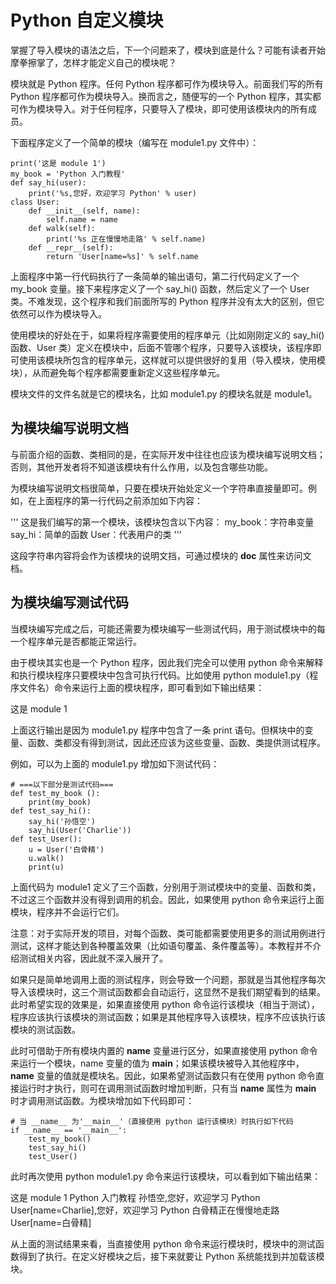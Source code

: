 # Python 自定义模块

掌握了导入模块的语法之后，下一个问题来了，模块到底是什么？可能有读者开始摩拳擦掌了，怎样才能定义自己的模块呢？

模块就是 Python 程序。任何 Python 程序都可作为模块导入。前面我们写的所有 Python 程序都可作为模块导入。换而言之，随便写的一个 Python 程序，其实都可作为模块导入。对于任何程序，只要导入了模块，即可使用该模块内的所有成员。

下面程序定义了一个简单的模块（编写在 module1.py 文件中）：

```
print('这是 module 1')
my_book = 'Python 入门教程'
def say_hi(user):
    print('%s,您好，欢迎学习 Python' % user)
class User:
    def __init__(self, name):
        self.name = name
    def walk(self):
        print('%s 正在慢慢地走路' % self.name)
    def __repr__(self):
        return 'User[name=%s]' % self.name
```

上面程序中第一行代码执行了一条简单的输出语句，第二行代码定义了一个 my_book 变量。接下来程序定义了一个 say_hi() 函数，然后定义了一个 User 类。不难发现，这个程序和我们前面所写的 Python 程序并没有太大的区别，但它依然可以作为模块导入。

使用模块的好处在于，如果将程序需要使用的程序单元（比如刚刚定义的 say_hi() 函数、User 类）定义在模块中，后面不管哪个程序，只要导入该模块，该程序即可使用该模块所包含的程序单元，这样就可以提供很好的复用（导入模块，使用模块），从而避免每个程序都需要重新定义这些程序单元。

模块文件的文件名就是它的模块名，比如 module1.py 的模块名就是 module1。

## 为模块编写说明文档

与前面介绍的函数、类相同的是，在实际开发中往往也应该为模块编写说明文档；否则，其他开发者将不知道该模块有什么作用，以及包含哪些功能。

为模块编写说明文档很简单，只要在模块开始处定义一个字符串直接量即可。例如，在上面程序的第一行代码之前添加如下内容：

'''
这是我们编写的第一个模块，该模块包含以下内容：
my_book：字符串变量
say_hi：简单的函数
User：代表用户的类
'''

这段字符串内容将会作为该模块的说明文挡，可通过模块的 __doc__ 属性来访问文档。

## 为模块编写测试代码

当模块编写完成之后，可能还需要为模块编写一些测试代码，用于测试模块中的每一个程序单元是否都能正常运行。

由于模块其实也是一个 Python 程序，因此我们完全可以使用 python 命令来解释和执行模块程序只要模块中包含可执行代码。比如使用 python module1.py（程序文件名）命令来运行上面的模块程序，即可看到如下输出结果：

这是 module 1

上面这行输出是因为 module1.py 程序中包含了一条 print 语句。但棋块中的变量、函数、类都没有得到测试，因此还应该为这些变量、函数、类提供测试程序。

例如，可以为上面的 module1.py 增加如下测试代码：

```
# ===以下部分是测试代码===
def test_my_book ():
    print(my_book)
def test_say_hi():
    say_hi('孙悟空')
    say_hi(User('Charlie'))
def test_User():
    u = User('白骨精')
    u.walk()
    print(u)
```

上面代码为 module1 定义了三个函数，分别用于测试模块中的变量、函数和类，不过这三个函数并没有得到调用的机会。因此，如果使用 python 命令来运行上面模块，程序并不会运行它们。

注意：对于实际开发的项目，对每个函数、类可能都需要使用更多的测试用例进行测试，这样才能达到各种覆盖效果（比如语句覆盖、条件覆盖等）。本教程并不介绍测试相关内容，因此就不深入展开了。

如果只是简单地调用上面的测试程序，则会导致一个问题，那就是当其他程序每次导入该模块时，这三个测试函数都会自动运行，这显然不是我们期望看到的结果。此时希望实现的效果是，如果直接使用 python 命令运行该模块（相当于测试），程序应该执行该模块的测试函数；如果是其他程序导入该模块，程序不应该执行该模块的测试函数。

此时可借助于所有模块内置的 __name__ 变量进行区分，如果直接使用 python 命令来运行一个模块，name 变量的值为 __main__；如果该模块被导入其他程序中，__name__ 变量的值就是模块名。因此，如果希望测试函数只有在使用 python 命令直接运行时才执行，则可在调用测试函数时增加判断，只有当 __name__ 属性为 __main__ 时才调用测试函数。为模块增加如下代码即可：

```
# 当 __name__ 为'__main__'（直接使用 python 运行该模块）时执行如下代码
if __name__ == '__main__':
    test_my_book()
    test_say_hi()
    test_User()
```

此时再次使用 python module1.py 命令来运行该模块，可以看到如下输出结果：

这是 module 1
Python 入门教程
孙悟空,您好，欢迎学习 Python
User[name=Charlie],您好，欢迎学习 Python
白骨精正在慢慢地走路
User[name=白骨精]

从上面的测试结果来看，当直接使用 python 命令来运行模块时，模块中的测试函数得到了执行。在定义好模块之后，接下来就要让 Python 系统能找到并加载该模块。